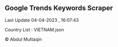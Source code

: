 

## Google Trends Keywords Scraper 
 
Last Update 04-04-2023 , 16:07:43

Country List :
VIETNAM.json



© Abdul Muttaqin 
